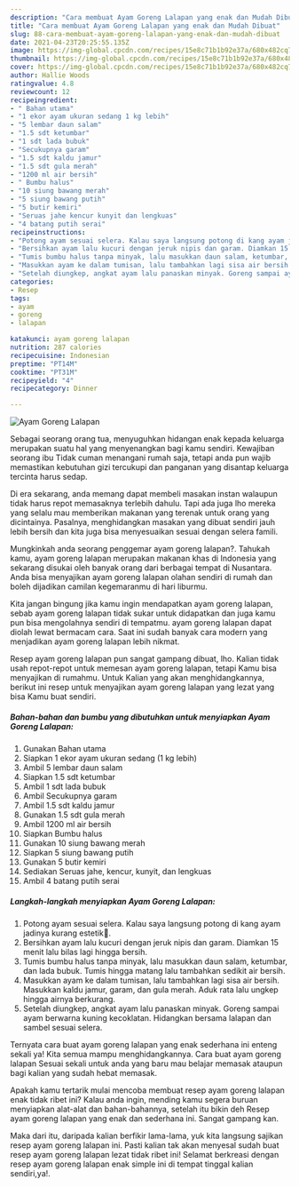 ```yaml
---
description: "Cara membuat Ayam Goreng Lalapan yang enak dan Mudah Dibuat"
title: "Cara membuat Ayam Goreng Lalapan yang enak dan Mudah Dibuat"
slug: 88-cara-membuat-ayam-goreng-lalapan-yang-enak-dan-mudah-dibuat
date: 2021-04-23T20:25:55.135Z
image: https://img-global.cpcdn.com/recipes/15e8c71b1b92e37a/680x482cq70/ayam-goreng-lalapan-foto-resep-utama.jpg
thumbnail: https://img-global.cpcdn.com/recipes/15e8c71b1b92e37a/680x482cq70/ayam-goreng-lalapan-foto-resep-utama.jpg
cover: https://img-global.cpcdn.com/recipes/15e8c71b1b92e37a/680x482cq70/ayam-goreng-lalapan-foto-resep-utama.jpg
author: Hallie Woods
ratingvalue: 4.8
reviewcount: 12
recipeingredient:
- " Bahan utama"
- "1 ekor ayam ukuran sedang 1 kg lebih"
- "5 lembar daun salam"
- "1.5 sdt ketumbar"
- "1 sdt lada bubuk"
- "Secukupnya garam"
- "1.5 sdt kaldu jamur"
- "1.5 sdt gula merah"
- "1200 ml air bersih"
- " Bumbu halus"
- "10 siung bawang merah"
- "5 siung bawang putih"
- "5 butir kemiri"
- "Seruas jahe kencur kunyit dan lengkuas"
- "4 batang putih serai"
recipeinstructions:
- "Potong ayam sesuai selera. Kalau saya langsung potong di kang ayam jadinya kurang estetik😬."
- "Bersihkan ayam lalu kucuri dengan jeruk nipis dan garam. Diamkan 15 menit lalu bilas lagi hingga bersih."
- "Tumis bumbu halus tanpa minyak, lalu masukkan daun salam, ketumbar, dan lada bubuk. Tumis hingga matang lalu tambahkan sedikit air bersih."
- "Masukkan ayam ke dalam tumisan, lalu tambahkan lagi sisa air bersih. Masukkan kaldu jamur, garam, dan gula merah. Aduk rata lalu ungkep hingga airnya berkurang."
- "Setelah diungkep, angkat ayam lalu panaskan minyak. Goreng sampai ayam berwarna kuning kecoklatan. Hidangkan bersama lalapan dan sambel sesuai selera."
categories:
- Resep
tags:
- ayam
- goreng
- lalapan

katakunci: ayam goreng lalapan 
nutrition: 287 calories
recipecuisine: Indonesian
preptime: "PT14M"
cooktime: "PT31M"
recipeyield: "4"
recipecategory: Dinner

---
```



![Ayam Goreng Lalapan](https://img-global.cpcdn.com/recipes/15e8c71b1b92e37a/680x482cq70/ayam-goreng-lalapan-foto-resep-utama.jpg)

Sebagai seorang orang tua, menyuguhkan hidangan enak kepada keluarga merupakan suatu hal yang menyenangkan bagi kamu sendiri. Kewajiban seorang ibu Tidak cuman menangani rumah saja, tetapi anda pun wajib memastikan kebutuhan gizi tercukupi dan panganan yang disantap keluarga tercinta harus sedap.

Di era  sekarang, anda memang dapat membeli masakan instan walaupun tidak harus repot memasaknya terlebih dahulu. Tapi ada juga lho mereka yang selalu mau memberikan makanan yang terenak untuk orang yang dicintainya. Pasalnya, menghidangkan masakan yang dibuat sendiri jauh lebih bersih dan kita juga bisa menyesuaikan sesuai dengan selera famili. 



Mungkinkah anda seorang penggemar ayam goreng lalapan?. Tahukah kamu, ayam goreng lalapan merupakan makanan khas di Indonesia yang sekarang disukai oleh banyak orang dari berbagai tempat di Nusantara. Anda bisa menyajikan ayam goreng lalapan olahan sendiri di rumah dan boleh dijadikan camilan kegemaranmu di hari liburmu.

Kita jangan bingung jika kamu ingin mendapatkan ayam goreng lalapan, sebab ayam goreng lalapan tidak sukar untuk didapatkan dan juga kamu pun bisa mengolahnya sendiri di tempatmu. ayam goreng lalapan dapat diolah lewat bermacam cara. Saat ini sudah banyak cara modern yang menjadikan ayam goreng lalapan lebih nikmat.

Resep ayam goreng lalapan pun sangat gampang dibuat, lho. Kalian tidak usah repot-repot untuk memesan ayam goreng lalapan, tetapi Kamu bisa menyajikan di rumahmu. Untuk Kalian yang akan menghidangkannya, berikut ini resep untuk menyajikan ayam goreng lalapan yang lezat yang bisa Kamu buat sendiri.

<!--inarticleads1-->

##### Bahan-bahan dan bumbu yang dibutuhkan untuk menyiapkan Ayam Goreng Lalapan:

1. Gunakan  Bahan utama
1. Siapkan 1 ekor ayam ukuran sedang (1 kg lebih)
1. Ambil 5 lembar daun salam
1. Siapkan 1.5 sdt ketumbar
1. Ambil 1 sdt lada bubuk
1. Ambil Secukupnya garam
1. Ambil 1.5 sdt kaldu jamur
1. Gunakan 1.5 sdt gula merah
1. Ambil 1200 ml air bersih
1. Siapkan  Bumbu halus
1. Gunakan 10 siung bawang merah
1. Siapkan 5 siung bawang putih
1. Gunakan 5 butir kemiri
1. Sediakan Seruas jahe, kencur, kunyit, dan lengkuas
1. Ambil 4 batang putih serai




<!--inarticleads2-->

##### Langkah-langkah menyiapkan Ayam Goreng Lalapan:

1. Potong ayam sesuai selera. Kalau saya langsung potong di kang ayam jadinya kurang estetik😬.
1. Bersihkan ayam lalu kucuri dengan jeruk nipis dan garam. Diamkan 15 menit lalu bilas lagi hingga bersih.
1. Tumis bumbu halus tanpa minyak, lalu masukkan daun salam, ketumbar, dan lada bubuk. Tumis hingga matang lalu tambahkan sedikit air bersih.
1. Masukkan ayam ke dalam tumisan, lalu tambahkan lagi sisa air bersih. Masukkan kaldu jamur, garam, dan gula merah. Aduk rata lalu ungkep hingga airnya berkurang.
1. Setelah diungkep, angkat ayam lalu panaskan minyak. Goreng sampai ayam berwarna kuning kecoklatan. Hidangkan bersama lalapan dan sambel sesuai selera.




Ternyata cara buat ayam goreng lalapan yang enak sederhana ini enteng sekali ya! Kita semua mampu menghidangkannya. Cara buat ayam goreng lalapan Sesuai sekali untuk anda yang baru mau belajar memasak ataupun bagi kalian yang sudah hebat memasak.

Apakah kamu tertarik mulai mencoba membuat resep ayam goreng lalapan enak tidak ribet ini? Kalau anda ingin, mending kamu segera buruan menyiapkan alat-alat dan bahan-bahannya, setelah itu bikin deh Resep ayam goreng lalapan yang enak dan sederhana ini. Sangat gampang kan. 

Maka dari itu, daripada kalian berfikir lama-lama, yuk kita langsung sajikan resep ayam goreng lalapan ini. Pasti kalian tak akan menyesal sudah buat resep ayam goreng lalapan lezat tidak ribet ini! Selamat berkreasi dengan resep ayam goreng lalapan enak simple ini di tempat tinggal kalian sendiri,ya!.

